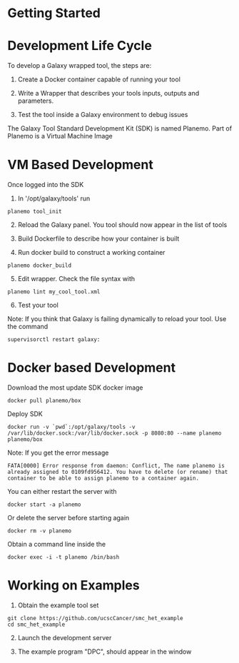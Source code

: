 
Getting Started
===============





Development Life Cycle
======================

To develop a Galaxy wrapped tool, the steps are:

1) Create a Docker container capable of running your tool

2) Write a Wrapper that describes your tools inputs, outputs and parameters.

3) Test the tool inside a Galaxy environment to debug issues


The Galaxy Tool Standard Development Kit (SDK) is named Planemo. Part of Planemo
is a Virtual Machine Image


VM Based Development
====================

Once logged into the SDK

1) In '/opt/galaxy/tools' run
```
planemo tool_init
```

2) Reload the Galaxy panel. You tool should now appear in the list of tools


3) Build Dockerfile to describe how your container is built

4) Run docker build to construct a working container
```
planemo docker_build
```

5) Edit wrapper. Check the file syntax with
```
planemo lint my_cool_tool.xml
```

6) Test your tool

Note: If you think that Galaxy is failing dynamically to reload your tool. Use
the command
```
supervisorctl restart galaxy:
```

Docker based Development
========================

Download the most update SDK docker image
```
docker pull planemo/box
```

Deploy SDK
```
docker run -v `pwd`:/opt/galaxy/tools -v /var/lib/docker.sock:/var/lib/docker.sock -p 8080:80 --name planemo planemo/box
```

Note: If you get the error message
```
FATA[0000] Error response from daemon: Conflict, The name planemo is already assigned to 0109fd956412. You have to delete (or rename) that container to be able to assign planemo to a container again.

```

You can either restart the server with
```
docker start -a planemo
```

Or delete the server before starting again
```
docker rm -v planemo
```


Obtain a command line inside the
```
docker exec -i -t planemo /bin/bash
```

Working on Examples
===================

1) Obtain the example tool set
```
git clone https://github.com/ucscCancer/smc_het_example
cd smc_het_example
```

2) Launch the development server

3) The example program "DPC", should appear in the window
